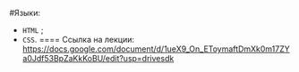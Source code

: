 #Языки:
- `HTML` ;
- `CSS`.
====
Ссылка на лекции: https://docs.google.com/document/d/1ueX9_On_EToymaftDmXk0m17ZYa0Jdf53BpZaKkKoBU/edit?usp=drivesdk
